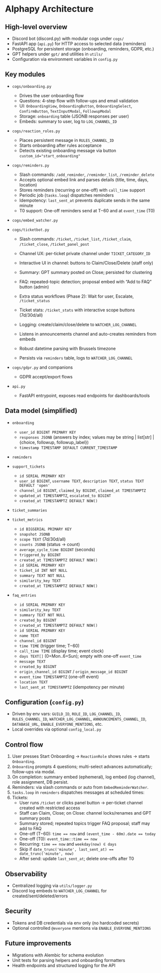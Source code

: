 # Alphapy Architecture

## High-level overview
- Discord bot (discord.py) with modular cogs under `cogs/`
- FastAPI app (`api.py`) for HTTP access to selected data (reminders)
- PostgreSQL for persistent storage (onboarding, reminders, GDPR, etc.)
- GPT helpers under `gpt/` and utilities in `utils/`
- Configuration via environment variables in `config.py`

## Key modules
- `cogs/onboarding.py`
  - Drives the user onboarding flow
  - Questions: 4-step flow with follow-ups and email validation
  - UI: `OnboardingView`, `OnboardingButton`, `OnboardingSelect`, `ConfirmButton`, `TextInputModal`, `FollowupModal`
  - Storage: `onboarding` table (JSONB responses per user)
  - Embeds: summary to user, log to `LOG_CHANNEL_ID`

- `cogs/reaction_roles.py`
  - Places persistent message in `RULES_CHANNEL_ID`
  - Starts onboarding after rules acceptance
  - Detects existing onboarding message via button `custom_id="start_onboarding"`

- `cogs/reminders.py`
  - Slash commands: `/add_reminder`, `/reminder_list`, `/reminder_delete`
  - Accepts optional embed link and parses details (title, time, days, location)
  - Stores reminders (recurring or one-off) with `call_time` support
  - Periodic job (`tasks.loop`) dispatches reminders
  - Idempotency: `last_sent_at` prevents duplicate sends in the same minute
  - T0 support: One-off reminders send at T−60 and at `event_time` (T0)

- `cogs/embed_watcher.py`
- `cogs/ticketbot.py`
  - Slash commands: `/ticket`, `/ticket_list`, `/ticket_claim`, `/ticket_close`, `/ticket_panel_post`
  - Channel UX: per-ticket private channel under `TICKET_CATEGORY_ID`
  - Interactive UI in channel: buttons to Claim/Close/Delete (staff only)
  - Summary: GPT summary posted on Close; persisted for clustering
  - FAQ: repeated-topic detection; proposal embed with “Add to FAQ” button (admin)
  - Extra status workflows (Phase 2): Wait for user, Escalate, `/ticket_status`
  - Ticket stats: `/ticket_stats` with interactive scope buttons (7d/30d/all)
  - Logging: create/claim/close/delete to `WATCHER_LOG_CHANNEL`

  - Listens in announcements channel and auto-creates reminders from embeds
  - Robust datetime parsing with Brussels timezone
  - Persists via `reminders` table, logs to `WATCHER_LOG_CHANNEL`

- `cogs/gdpr.py` and companions
  - GDPR accept/export flows

- `api.py`
  - FastAPI entrypoint, exposes read endpoints for dashboards/tools

## Data model (simplified)
- `onboarding`
  - `user_id BIGINT PRIMARY KEY`
  - `responses JSONB` (answers by index; values may be string | list[str] | {choice, followup, followup_label})
  - `timestamp TIMESTAMP DEFAULT CURRENT_TIMESTAMP`

- `reminders`
- `support_tickets`
  - `id SERIAL PRIMARY KEY`
  - `user_id BIGINT`, `username TEXT`, `description TEXT`, `status TEXT DEFAULT 'open'`
  - `channel_id BIGINT`, `claimed_by BIGINT`, `claimed_at TIMESTAMPTZ`
  - `updated_at TIMESTAMPTZ`, `escalated_to BIGINT`
  - `created_at TIMESTAMPTZ DEFAULT NOW()`

- `ticket_summaries`
- `ticket_metrics`
  - `id BIGSERIAL PRIMARY KEY`
  - `snapshot JSONB`
  - `scope TEXT` (7d/30d/all)
  - `counts JSONB` (status → count)
  - `average_cycle_time BIGINT` (seconds)
  - `triggered_by BIGINT`
  - `created_at TIMESTAMPTZ DEFAULT NOW()`
  - `id SERIAL PRIMARY KEY`
  - `ticket_id INT NOT NULL`
  - `summary TEXT NOT NULL`
  - `similarity_key TEXT`
  - `created_at TIMESTAMPTZ DEFAULT NOW()`

- `faq_entries`
  - `id SERIAL PRIMARY KEY`
  - `similarity_key TEXT`
  - `summary TEXT NOT NULL`
  - `created_by BIGINT`
  - `created_at TIMESTAMPTZ DEFAULT NOW()`
  - `id SERIAL PRIMARY KEY`
  - `name TEXT`
  - `channel_id BIGINT`
  - `time TIME` (trigger time; T−60)
  - `call_time TIME` (display time; event clock)
  - `days TEXT[]` (0=Mon..6=Sun); empty with one-off `event_time`
  - `message TEXT`
  - `created_by BIGINT`
  - `origin_channel_id BIGINT` / `origin_message_id BIGINT`
  - `event_time TIMESTAMPTZ` (one-off event)
  - `location TEXT`
  - `last_sent_at TIMESTAMPTZ` (idempotency per minute)

## Configuration (`config.py`)
- Driven by env vars: `GUILD_ID`, `ROLE_ID`, `LOG_CHANNEL_ID`, `RULES_CHANNEL_ID`, `WATCHER_LOG_CHANNEL`, `ANNOUNCEMENTS_CHANNEL_ID`, `DATABASE_URL`, `ENABLE_EVERYONE_MENTIONS`, etc.
- Local overrides via optional `config_local.py`

## Control flow
1. User presses Start Onboarding → `ReactionRole` shows rules → starts `Onboarding`.
2. `Onboarding` prompts 4 questions; multi-select advances automatically; follow-ups via modal.
3. On completion: summary embed (ephemeral), log embed (log channel), role assignment, DB persist.
4. Reminders: via slash commands or auto from `EmbedReminderWatcher`.
5. `tasks.loop` in `reminders` dispatches messages at scheduled times:
6. Tickets:
   - User runs `/ticket` or clicks panel button → per-ticket channel created with restricted access
   - Staff can Claim, Close; on Close: channel locks/renames and GPT summary posts
   - Summary stored; repeated topics trigger FAQ proposal; staff may add to FAQ
   - One-off (T−60): `time == now` and `(event_time - 60m).date == today`
   - One-off (T0): `event_time::time == now`
   - Recurring: `time == now` and `weekday(now) ∈ days`
   - Skip if `date_trunc('minute', last_sent_at) == date_trunc('minute', now)`
   - After send: update `last_sent_at`; delete one-offs after T0

## Observability
- Centralized logging via `utils/logger.py`
- Discord log embeds to `WATCHER_LOG_CHANNEL` for created/sent/deleted/errors

## Security
- Tokens and DB credentials via env only (no hardcoded secrets)
- Optional controlled `@everyone` mentions via `ENABLE_EVERYONE_MENTIONS`

## Future improvements
- Migrations with Alembic for schema evolution
- Unit tests for parsing helpers and onboarding formatters
- Health endpoints and structured logging for the API
